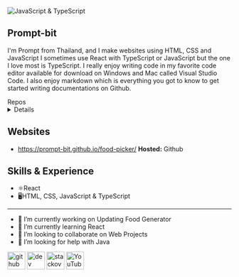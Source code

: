 ![JavaScript & TypeScript](https://yt3.googleusercontent.com/7nXINKEaZh9mvXE2uf_UsRVQIHf-_Ejw4Q0hnFxy2xVaV2huNnyg_8agw5MG_4_q8F--BCm1=w2276-fcrop64=1,00005a57ffffa5a8-k-c0xffffffff-no-nd-rj)

## Prompt-bit

I'm Prompt from Thailand, and I make websites using HTML, CSS and JavaScript I sometimes use React with TypeScript or JavaScript but the one I love most is TypeScript. I really enjoy writing code in my favorite code editor available for download on Windows and Mac called Visual Studio Code. I also enjoy markdown which is everything you got to know to get started writing documentations on Github.

<summary>Repos</summary>
<details>
  <table  style="border-radius: 10px">
    <tr>
      <td width="50%">
        <h3>🌱 <a href="https://github.com/Prompt-bit/harvest-moon">Harvest Moon - BETA version</a> </h3>
        <p>Reminds you of the olden times</p> &nbsp;&nbsp;&nbsp;&nbsp;&nbsp;&nbsp;
        <p>🖥️ <code>HTML & CSS & JS</code></p>&nbsp;&nbsp;&nbsp;&nbsp;&nbsp;&nbsp;&nbsp;
      </td>
      <td width="50%">
        <h3>🎞️ <a href="https://github.com/Prompt-bit/videoshare">VideoShare - YouTube API</a></h3>
        <p>Based on the YouTube API</p>&nbsp;&nbsp;&nbsp;&nbsp;&nbsp;&nbsp;
        <p> 🖥️ <code>HTML & CSS & JS</code></p>
      </td>
    </tr>
    <tr>
      <td width="50%">
        <h3>🍉 <a href="https://prompt-bit.github.io/food-picker">Food Meal Generator - Generate Food Meals</a></h3>
        <p>Generates what you should eat every day</p>&nbsp;&nbsp;&nbsp;&nbsp;&nbsp;&nbsp;
        <p>⚛️ <code>ReactTS</code></p>
      </td>
      <td width="50%">
        <h3> <a href="https://github.com/Prompt-bit/maze-shad">Maze Shad</a> <a href="https://github.com/pim-iop">ft. pim-iop</a></h3>
        <p>Maze Shad official website</p>&nbsp;&nbsp;&nbsp;&nbsp;&nbsp;&nbsp;
        <p>🖥️ <code>HTML & CSS & JS</code></p>
      </td>
    </tr>
  </table>
</details>



## Websites
* https://prompt-bit.github.io/food-picker/ **Hosted:** Github

## Skills & Experience
* ⚛️React
* 🖥️HTML, CSS, JavaScript & TypeScript
---
- 🔭 I’m currently working on Updating Food Generator 
- 🌱 I’m currently learning React 
- 👯 I’m looking to collaborate on Web Projects 
- 🤔 I’m looking for help with Java 


[<img src='https://cdn.jsdelivr.net/npm/simple-icons@3.0.1/icons/github.svg' alt='github' height='40'>](https://github.com/Prompt-bit)  [<img src='https://cdn.jsdelivr.net/npm/simple-icons@3.0.1/icons/dev-dot-to.svg' alt='dev' height='40'>](https://dev.to/ppprompt)  [<img src='https://cdn.jsdelivr.net/npm/simple-icons@3.0.1/icons/stackoverflow.svg' alt='stackoverflow' height='40'>](https://stackoverflow.com/users/28432190)  [<img src='https://cdn.jsdelivr.net/npm/simple-icons@3.0.1/icons/youtube.svg' alt='YouTube' height='40'>](https://www.youtube.com/channel/UCxlmYCY3eH-8FjLt0olr-Og)  
